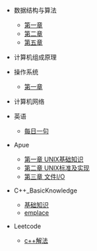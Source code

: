 <!-- docs/_sidebar.md -->
- 数据结构与算法
  - [第一章](DataStructuresAndAlgorithms/Chapter_One.md)
  - [第二章](DataStructuresAndAlgorithms/Chapter_Two.md)
  - [第五章](DataStructuresAndAlgorithms/Chapter_Five.md)

- 计算机组成原理

- 操作系统
  - [第一章](OperatingSystem/Chapter_One.md)


- 计算机网络 
  
- 英语
  - [每日一句](English/OneSentencePerDay.md)

- Apue
  - [第一章 UNIX基础知识](APUE/Chapter_One.md)
  - [第二章 UNIX标准及实现](APUE/Chapter_Two.md)
  - [第三章 文件I/O](APUE/Chapter_Three.md) 

- C++_BasicKnowledge
  - [基础知识](C++_BasicKnowledge/Chapter_One.md)
  - [emplace](C++_BasicKnowledge/emplace.md)
  
- Leetcode
  - [c++解法](/Leetcode/Leetcode_CPP.md)
